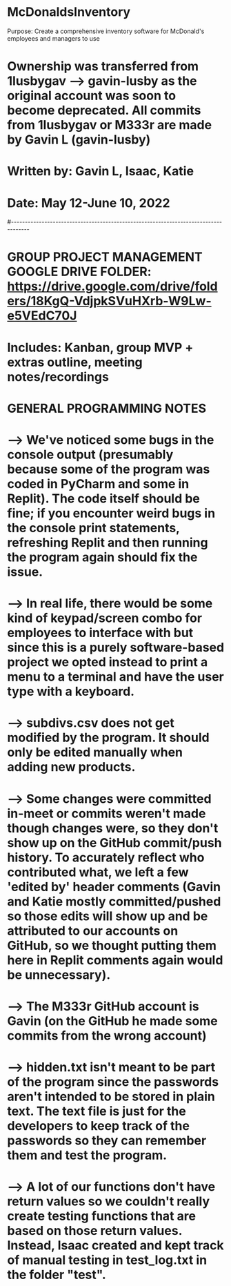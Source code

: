 
# McDonaldsInventory
Purpose: Create a comprehensive inventory software for McDonald's employees and managers to use

# Ownership was transferred from 1lusbygav --> gavin-lusby as the original account was soon to become deprecated. All commits from 1lusbygav or M333r are made by Gavin L (gavin-lusby)

# Written by: Gavin L, Isaac, Katie

# Date: May 12-June 10, 2022


#------------------------------------------------------------------------------------

# GROUP PROJECT MANAGEMENT GOOGLE DRIVE FOLDER: https://drive.google.com/drive/folders/18KgQ-VdjpkSVuHXrb-W9Lw-e5VEdC70J

# Includes: Kanban, group MVP + extras outline, meeting notes/recordings

# GENERAL PROGRAMMING NOTES

# --> We've noticed some bugs in the console output (presumably because some of the program was coded in PyCharm and some in Replit). The code itself should be fine; if you encounter weird bugs in the console print statements, refreshing Replit and then running the program again should fix the issue.

# --> In real life, there would be some kind of keypad/screen combo for employees to interface with but since this is a purely software-based project we opted instead to print a menu to a terminal and have the user type with a keyboard.

# --> subdivs.csv does not get modified by the program. It should only be edited manually when adding new products.

# --> Some changes were committed in-meet or commits weren't made though changes were, so they don't show up on the GitHub commit/push history. To accurately reflect who contributed what, we left a few 'edited by' header comments (Gavin and Katie mostly committed/pushed so those edits will show up and be attributed to our accounts on GitHub, so we thought putting them here in Replit comments again would be unnecessary).

# --> The M333r GitHub account is Gavin (on the GitHub he made some commits from the wrong account)

# --> hidden.txt isn't meant to be part of the program since the passwords aren't intended to be stored in plain text. The text file is just for the developers to keep track of the passwords so they can remember them and test the program.

# --> A lot of our functions don't have return values so we couldn't really create testing functions that are based on those return values. Instead, Isaac created and kept track of manual testing in test_log.txt in the folder "test".
